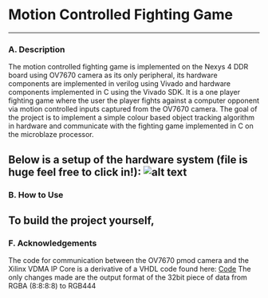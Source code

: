 # Motion Controlled Fighting Game
-----------------------------------------------------
### A. Description
The motion controlled fighting game is implemented on the Nexys 4 DDR board using OV7670 camera as its only peripheral, its hardware components are implemented in verilog using Vivado and hardware components implemented in C using the Vivado SDK. It is a one player fighting game where the user the player fights against a computer opponent via motion controlled inputs captured from the OV7670 camera. The goal of the project is to implement a simple colour based object tracking algorithm in hardware and communicate with the fighting game implemented in C on the microblaze processor.

Below is a setup of the hardware system (file is huge feel free to click in!):
![alt text][system_setup]
-----------------------------------------------------
### B. How to Use
To build the project yourself,
-----------------------------------------------------
### F. Acknowledgements
The code for communication between the OV7670 pmod camera and the Xilinx VDMA IP Core is a derivative of a VHDL code found here:
[Code](http://lauri.xn--vsandi-pxa.com/hdl/zybo-ov7670-to-vga.html)
The only changes made are the output format of the 32bit piece of data from RGBA (8:8:8:8) to RGB444

[system_setup]: https://cloud.githubusercontent.com/assets/4521292/7080333/6a9e7392-defe-11e4-9a9e-a2a1cae01f35.png